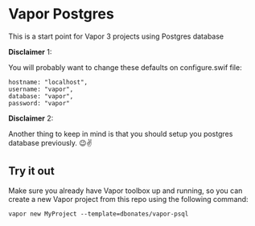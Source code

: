 # Vapor Postgres

This is a start point for Vapor 3 projects using Postgres database

**Disclaimer** 1:

You will probably want to change these defaults on configure.swif file:

```
hostname: "localhost",
username: "vapor",
database: "vapor",
password: "vapor"
```

**Disclaimer** 2:

Another thing to keep in mind is that you should setup you postgres database previously. 😉✌️

## Try it out

Make sure you already have Vapor toolbox up and running, so you can create a new Vapor project from this repo using the following command:

    vapor new MyProject --template=dbonates/vapor-psql
